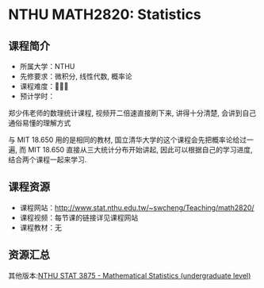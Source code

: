 # NTHU MATH2820: Statistics

## 课程简介

- 所属大学：NTHU
- 先修要求：微积分, 线性代数, 概率论
- 课程难度：🌟🌟🌟
- 预计学时：

郑少伟老师的数理统计课程, 视频开二倍速直接刷下来, 讲得十分清楚, 会讲到自己通俗易懂的理解方式

与 MIT 18.650 用的是相同的教材, 国立清华大学的这个课程会先把概率论给过一遍, 而 MIT 18.650 直接从三大统计分布开始讲起, 因此可以根据自己的学习进度, 结合两个课程一起来学习.

## 课程资源

- 课程网站：<http://www.stat.nthu.edu.tw/~swcheng/Teaching/math2820/>
- 课程视频：每节课的链接详见课程网站
- 课程教材：无

## 资源汇总

其他版本:[NTHU STAT 3875 - Mathematical Statistics (undergraduate level)](http://www.stat.nthu.edu.tw/~swcheng/Teaching/stat3875/index.php)
